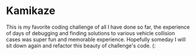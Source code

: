 # Kamikaze

This is my favorite coding challenge of all I have done so far, the experience of days of debugging and finding solutions to various vehicle collision cases was super fun and memorable experience. Hopefully someday I will sit down again and refactor this beauty of challenge's code. (:
